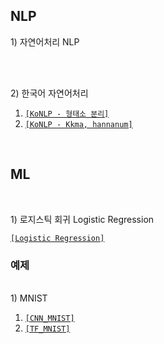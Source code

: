 ## NLP
<p> 1) 자연어처리 NLP <p/>
<br>

[NLP]: [`[wordcloud]`](./NLP/wordcloud.pdf) 
<br> 
2) 한국어 자연어처리 <br> 

1. [`[KoNLP - 형태소 분리]`](./NLP/KoNLP1.pdf) <br>
2. [`[KoNLP - Kkma, hannanum]`](./NLP/KoNLP2.pdf) 
</br> 

## ML
<br>
<p>  1) 로지스틱 회귀 Logistic Regression </p>

 [`[Logistic Regression]`](./B/ML/Logistic.pdf) <br>


### 예제 ###
<br>
<p4> 1) MNIST </p4>

1. [`[CNN_MNIST]`](./B/ML/mnist심층신경망.ipynb) <br>
2. [`[TF_MNIST]`](./B/ML/TF_MNIST.ipynb)

